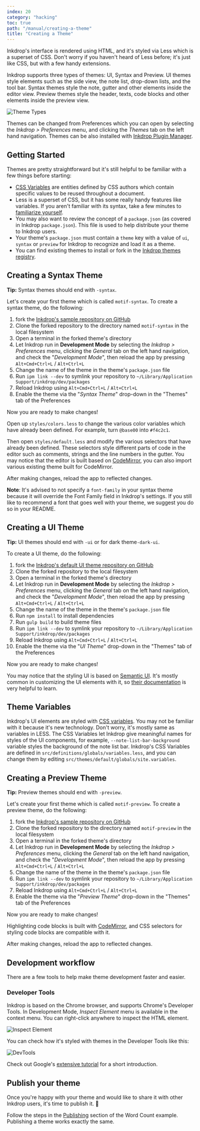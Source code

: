 ```yaml
---
index: 20
category: "hacking"
toc: true
path: "/manual/creating-a-theme"
title: "Creating a Theme"
---
```


Inkdrop's interface is rendered using HTML, and it's styled via Less which is a superset of CSS. Don't worry if you haven't heard of Less before; it's just like CSS, but with a few handy extensions.

Inkdrop supports three types of themes: UI, Syntax and Preview. UI themes style elements such as the side view, the note list, drop-down lists, and the tool bar. Syntax themes style the note, gutter and other elements inside the editor view. Preview themes style the header, texts, code blocks and other elements inside the preview view.

![Theme Types](./creating-a-theme_types.png)

Themes can be changed from Preferences which you can open by selecting the *Inkdrop > Preferences* menu, and clicking the *Themes* tab on the left hand navigation.
Themes can be also installed with [Inkdrop Plugin Manager](/manual/extend-inkdrop-with-plugins).

## Getting Started

Themes are pretty straightforward but it's still helpful to be familiar with a few things before starting:

 * [CSS Variables](https://developer.mozilla.org/en-US/docs/Web/CSS/Using_CSS_variables) are entities defined by CSS authors which contain specific values to be reused throughout a document.
 * Less is a superset of CSS, but it has some really handy features like variables. If you aren't familiar with its syntax, take a few minutes to [familiarize yourself](https://speakerdeck.com/danmatthews/less-css).
 * You may also want to review the concept of a `package.json` (as covered in Inkdrop `package.json`). This file is used to help distribute your theme to Inkdrop users.
 * Your theme's `package.json` must contain a `theme` key with a value of `ui`, `syntax` or `preview` for Inkdrop to recognize and load it as a theme.
 * You can find existing themes to install or fork in the [Inkdrop themes registry](https://my.inkdrop.app/plugins/theme).

## Creating a Syntax Theme

<div class="ui message info">
  <strong>Tip:</strong> Syntax themes should end with <code>-syntax</code>.
</div>

Let's create your first theme which is called `motif-syntax`.
To create a syntax theme, do the following:

1. fork the [Inkdrop's sample repository on GitHub](https://github.com/inkdropapp/inkdrop-default-light-syntax-theme)
2. Clone the forked repository to the directory named `motif-syntax` in the local filesystem
3. Open a terminal in the forked theme's directory
4. Let Inkdrop run in **Development Mode** by selecting the *Inkdrop > Preferences* menu, clicking the *General* tab on the left hand navigation, and check the "*Development Mode*", then reload the app by pressing `Alt+Cmd+Ctrl+L` / `Alt+Ctrl+L`
5. Change the name of the theme in the theme's `package.json` file
6. Run `ipm link --dev` to symlink your repository to `~/Library/Application Support/inkdrop/dev/packages`
7. Reload Inkdrop using `Alt+Cmd+Ctrl+L` / `Alt+Ctrl+L`
8. Enable the theme via the "*Syntax Theme*" drop-down in the "Themes" tab of the Preferences

Now you are ready to make changes!

Open up `styles/colors.less` to change the various color variables which have already been defined. For example, turn `@base00` into `#f4c2c1`.

Then open `styles/default.less` and modify the various selectors that have already been defined. These selectors style different parts of code in the editor such as comments, strings and the line numbers in the gutter.
You may notice that the editor is built based on [CodeMirror](https://codemirror.net/), you can also import various existing theme built for CodeMirror.

After making changes, reload the app to reflected changes.

<div class="ui notice message">
<strong>Note</strong>: It's advised to not specify a <code>font-family</code> in your syntax theme because it will override the Font Family field in Inkdrop's settings. If you still like to recommend a font that goes well with your theme, we suggest you do so in your README.
</div>

## Creating a UI Theme

<div class="ui message info">
  <strong>Tip:</strong> UI themes should end with <code>-ui</code> or for dark theme<code>-dark-ui</code>.
</div>

To create a UI theme, do the following:

1. fork the [Inkdrop's default UI theme repository on GitHub](https://github.com/inkdropapp/inkdrop-default-light-ui-theme)
2. Clone the forked repository to the local filesystem
3. Open a terminal in the forked theme's directory
4. Let Inkdrop run in **Development Mode** by selecting the *Inkdrop > Preferences* menu, clicking the *General* tab on the left hand navigation, and check the "*Development Mode*", then reload the app by pressing `Alt+Cmd+Ctrl+L` / `Alt+Ctrl+L`
5. Change the name of the theme in the theme's `package.json` file
6. Run `npm install` to install dependencies
7. Run `gulp build` to build theme files
8. Run `ipm link --dev` to symlink your repository to `~/Library/Application Support/inkdrop/dev/packages`
9. Reload Inkdrop using `Alt+Cmd+Ctrl+L` / `Alt+Ctrl+L`
10. Enable the theme via the "*UI Theme*" drop-down in the "Themes" tab of the Preferences

Now you are ready to make changes!

You may notice that the styling UI is based on [Semantic UI](http://semantic-ui.com/). It's mostly common in customizing the UI elements with it, so [their documentation](http://learnsemantic.com/) is very helpful to learn.

## Theme Variables

Inkdrop's UI elements are styled with [CSS variables](https://developer.mozilla.org/en-US/docs/Web/CSS/Using_CSS_variables). You may not be familiar with it because it's new technology. Don't worry, it's mostly same as variables in LESS. The CSS Variables let Inkdrop give meaningful names for styles of the UI components, for example, `--note-list-bar-background` variable styles the background of the note list bar.
Inkdrop's CSS Variables are defined in `src/definitions/globals/variables.less`, and you can change them by editing `src/themes/default/globals/site.variables`.

## Creating a Preview Theme

<div class="ui message info">
  <strong>Tip:</strong> Preview themes should end with <code>-preview</code>.
</div>

Let's create your first theme which is called `motif-preview`.
To create a preview theme, do the following:

1. fork the [Inkdrop's sample repository on GitHub](https://github.com/inkdropapp/inkdrop-github-preview-theme)
2. Clone the forked repository to the directory named `motif-preview` in the local filesystem
3. Open a terminal in the forked theme's directory
4. Let Inkdrop run in **Development Mode** by selecting the *Inkdrop > Preferences* menu, clicking the *General* tab on the left hand navigation, and check the "*Development Mode*", then reload the app by pressing `Alt+Cmd+Ctrl+L` / `Alt+Ctrl+L`
5. Change the name of the theme in the theme's `package.json` file
6. Run `ipm link --dev` to symlink your repository to `~/Library/Application Support/inkdrop/dev/packages`
7. Reload Inkdrop using `Alt+Cmd+Ctrl+L` / `Alt+Ctrl+L`
8. Enable the theme via the "*Preview Theme*" drop-down in the "Themes" tab of the Preferences

Now you are ready to make changes!

Highlighting code blocks is built with [CodeMirror](https://codemirror.net/demo/theme.html), and CSS selectors for styling code blocks are compatible with it.

After making changes, reload the app to reflected changes.

## Development workflow

There are a few tools to help make theme development faster and easier.

### Developer Tools

Inkdrop is based on the Chrome browser, and supports Chrome's Developer Tools.
In Development Mode, *Inspect Element* menu is available in the context menu. You can right-click anywhere to inspect the HTML element.

![Inspect Element](./creating-a-theme_inspect-element.png)

You can check how it's styled with themes in the Developer Tools like this:

![DevTools](./creating-a-theme_devtools.png)

Check out Google's [extensive tutorial](https://developers.google.com/web/tools/chrome-devtools/iterate/inspect-styles/?utm_source=dcc&utm_medium=redirect&utm_campaign=2016q3) for a short introduction.

## Publish your theme

Once you're happy with your theme and would like to share it with other Inkdrop users, it's time to publish it. 🎉

Follow the steps in the [Publishing](/manual/plugin-word-count#publishing) section of the Word Count example. Publishing a theme works exactly the same.
